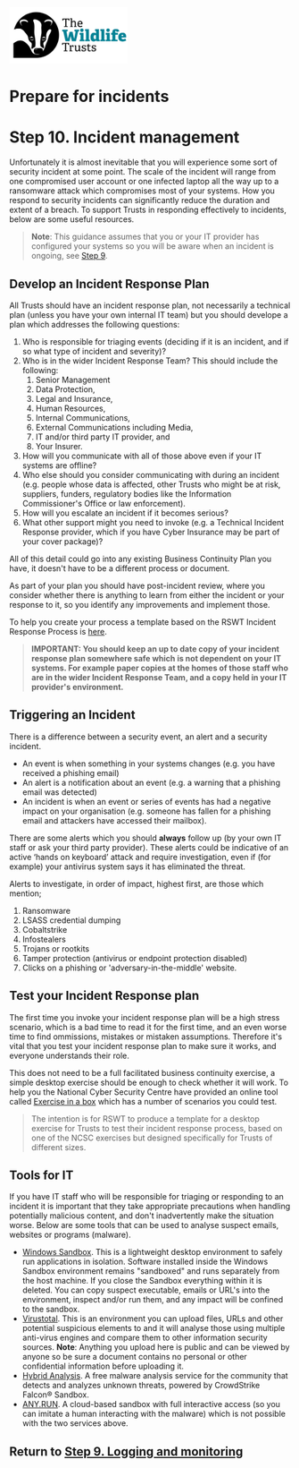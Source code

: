 <img src="/Levels/twt-logo.png" height="100">

# Prepare for incidents
# Step 10. Incident management
Unfortunately it is almost inevitable that you will experience some sort of security incident at some point.  The scale of the incident will range from one compromised user account or one infected laptop all the way up to a ransomware attack which compromises most of your systems.  How you respond to security incidents can significantly reduce the duration and extent of a breach.  To support Trusts in responding effectively to incidents, below are some useful resources.

> **Note**: This guidance assumes that you or your IT provider has configured your systems so you will be aware when an incident is ongoing, see [Step 9](./Step-09-Logging-and-monitoring.md).

## Develop an Incident Response Plan
All Trusts should have an incident response plan, not necessarily a technical plan (unless you have your own internal IT team) but you should develope a plan which addresses the following questions:
1. Who is responsible for triaging events (deciding if it is an incident, and if so what type of incident and severity)?
2. Who is in the wider Incident Response Team?  This should include the following:
	1. Senior Management
	2. Data Protection, 
	3. Legal and Insurance, 
	4. Human Resources, 
	5. Internal Communications, 
	6. External Communications including Media, 
	7. IT and/or third party IT provider, and 
	8. Your Insurer.
3. How will you communicate with all of those above even if your IT systems are offline?
4. Who else should you consider communicating with during an incident (e.g. people whose data is affected, other Trusts who might be at risk, suppliers, funders, regulatory bodies like the Information Commissioner's Office or law enforcement).
5. How will you escalate an incident if it becomes serious?
6. What other support might you need to invoke (e.g. a Technical Incident Response provider, which if you have Cyber Insurance may be part of your cover package)?

All of this detail could go into any existing Business Continuity Plan you have, it doesn't have to be a different process or document.

As part of your plan you should have post-incident review, where you consider whether there is anything to learn from either the incident or your response to it, so you identify any improvements and implement those.

To help you create your process a template based on the RSWT Incident Response Process is [here](./cyber-incident-response-process.md).

> **IMPORTANT: You should keep an up to date copy of your incident response plan somewhere safe which is not dependent on your IT systems.  For example paper copies at the homes of those staff who are in the wider Incident Response Team, and a copy held in your IT provider's environment.**

## Triggering an Incident
There is a difference between a security event, an alert and a security incident.
- An event is when something in your systems changes (e.g. you have received a phishing email)
- An alert is a notification about an event (e.g. a warning that a phishing email was detected)
- An incident is when an event or series of events has had a negative impact on your organisation (e.g. someone has fallen for a phishing email and attackers have accessed their mailbox).

There are some alerts which you should **always** follow up (by your own IT staff or ask your third party provider). These alerts could be indicative of an active ‘hands on keyboard’ attack and require investigation, even if (for example) your antivirus system says it has eliminated the threat.

Alerts to investigate, in order of impact, highest first, are those which mention;
1.	Ransomware
2.	LSASS credential dumping
3.	Cobaltstrike
4.	Infostealers
5.	Trojans or rootkits
6.	Tamper protection (antivirus or endpoint protection disabled)
7.	Clicks on a phishing or 'adversary-in-the-middle' website.


## Test your Incident Response plan
The first time you invoke your incident response plan will be a high stress scenario, which is a bad time to read it for the first time, and an even worse time to find ommissions, mistakes or mistaken assumptions.  Therefore it's vital that you test your incident response plan to make sure it works, and everyone understands their role.

This does not need to be a full facilitated business continuity exercise, a simple desktop exercise should be enough to check whether it will work.  To help you the National Cyber Security Centre have provided an online tool called [Exercise in a box](https://www.ncsc.gov.uk/information/exercise-in-a-box) which has a number of scenarios you could test.

> The intention is for RSWT to produce a template for a desktop exercise for Trusts to test their incident response process, based on one of the NCSC exercises but designed specifically for Trusts of different sizes.

## Tools for IT
If you have IT staff who will be responsible for triaging or responding to an incident it is important that they take appropriate precautions when handling potentially malicious content, and don't inadvertently make the situation worse.  Below are some tools that can be used to analyse suspect emails, websites or programs (malware).

- [Windows Sandbox](https://learn.microsoft.com/en-us/windows/security/threat-protection/windows-sandbox/windows-sandbox-overview). This is a lightweight desktop environment to safely run applications in isolation. Software installed inside the Windows Sandbox environment remains "sandboxed" and runs separately from the host machine.  If you close the Sandbox everything within it is deleted.  You can copy suspect executable, emails or URL's into the environment, inspect and/or run them, and any impact will be confined to the sandbox.
- [Virustotal](https://www.virustotal.com/gui/home/upload).  This is an environment you can upload files, URLs and other potential suspicious elements to and it will analyse those using multiple anti-virus engines and compare them to other information security sources.  **Note**: Anything you upload here is public and can be viewed by anyone so be sure a document contains no personal or other confidential information before uploading it.
- [Hybrid Analysis](https://www.hybrid-analysis.com/). A free malware analysis service for the community that detects and analyzes unknown threats, powered by CrowdStrike Falcon® Sandbox.
- [ANY.RUN](https://any.run). A cloud-based sandbox with full interactive access (so you can imitate a human interacting with the malware) which is not possible with the two services above.

## Return to [Step 9. Logging and monitoring](./Step-09-Logging-and-monitoring.md)